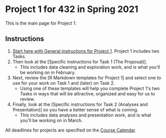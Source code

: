 # Project 1 for 432 in Spring 2021

This is the main page for Project 1. 

## Instructions

1. [Start here with General instructions for Project 1](https://github.com/THOMASELOVE/432-2021/blob/master/project1/00_project1_general.md). Project 1 includes two Tasks.
2. Then look at the [Specific instructions for Task 1 (The Proposal)].
    - This includes data cleaning and exploration work, and is what you'll be working on in February.
3. Next, review the [R Markdown templates for Project 1] and select one to use for your work on Task 1 and (later) on Task 2.
    - Using one of these templates will help you complete Project 1's two Tasks in ways that will be attractive, organized and easy for us to review.
4. Finally, look at the [Specific instructions for Task 2 (Analyses and Presentation)] so you have a better sense of what is coming.
    - This includes data analyses and presentation work, and is what you'll be working on in March.

All deadlines for projects are specified on the [Course Calendar](https://thomaselove.github.io/432/calendar.html).
